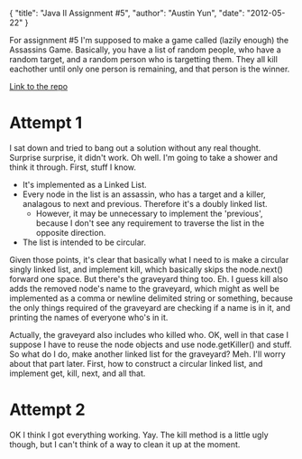 {
    "title": "Java II Assignment #5",
    "author": "Austin Yun",
    "date": "2012-05-22"
}

For assignment #5 I'm supposed to make a game called (lazily enough) the
Assassins Game. Basically, you have a list of random people, who have a random
target, and a random person who is targetting them. They all kill eachother
until only one person is remaining, and that person is the winner.

[Link to the repo][1]

# Attempt 1

I sat down and tried to bang out a solution without any real thought. Surprise
surprise, it didn't work. Oh well. I'm going to take a shower and think it
through. First, stuff I know.

* It's implemented as a Linked List.
* Every node in the list is an assassin, who has a target and a killer,
  analagous to next and previous. Therefore it's a doubly linked list.
   * However, it may be unnecessary to implement the 'previous', because I don't
     see any requirement to traverse the list in the opposite direction.
* The list is intended to be circular.

Given those points, it's clear that basically what I need to is make a circular
singly linked list, and implement kill, which basically skips the node.next()
forward one space. But there's the graveyard thing too. Eh. I guess kill also
adds the removed node's name to the graveyard, which might as well be
implemented as a comma or newline delimited string or something, because the
only things required of the graveyard are checking if a name is in it, and
printing the names of everyone who's in it.

Actually, the graveyard also includes who killed who. OK, well in that case I
suppose I have to reuse the node objects and use node.getKiller() and stuff. So
what do I do, make another linked list for the graveyard? Meh. I'll worry about
that part later. First, how to construct a circular linked list, and implement
get, kill, next, and all that.

# Attempt 2

OK I think I got everything working. Yay. The kill method is a little ugly
though, but I can't think of a way to clean it up at the moment.

[1]: http://github.com/austinyun/C-Sci/tree/master/C-Sci-143/Assignment%205/src
